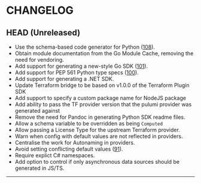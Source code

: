 CHANGELOG
=========

## HEAD (Unreleased)
* Use the schema-based code generator for Python ([108](https://github.com/pulumi/pulumi-terraform-bridge/pull/108)).
* Obtain module documentation from the Go Module Cache, removing the need for vendoring.
* Add support for generating a new-style Go SDK ([101](https://github.com/pulumi/pulumi-terraform-bridge/pull/101)).
* Add support for PEP 561 Python type specs ([100](https://github.com/pulumi/pulumi-terraform-bridge/pull/100)).
* Add support for generating a .NET SDK.
* Update Terraform bridge to be based on v1.0.0 of the Terraform Plugin SDK
* Add support to specify a custom package name for NodeJS package
* Add ability to pass the TF provider version that the pulumi provider was generated against
* Remove the need for Pandoc in generating Python SDK readme files.
* Allow a schema variable to be overridden as being `Computed`
* Allow passing a License Type for the upstream Terraform provider.
* Warn when config with default values are not reflected in providers.
* Centralise the work for Autonaming in providers.
* Avoid setting conflicting default values ([91](https://github.com/pulumi/pulumi-terraform-bridge/pull/91)).
* Require explict C# namespaces.
* Add option to control if only asynchronous data sources should be generated in JS/TS.

---
